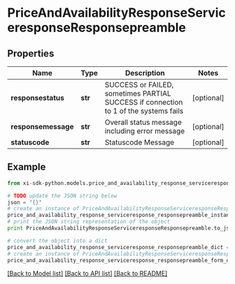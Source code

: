 # PriceAndAvailabilityResponseServiceresponseResponsepreamble


## Properties

Name | Type | Description | Notes
------------ | ------------- | ------------- | -------------
**responsestatus** | **str** | SUCCESS or FAILED, sometimes PARTIAL SUCCESS if connection to 1 of the systems fails | [optional] 
**responsemessage** | **str** | Overall status message including error message | [optional] 
**statuscode** | **str** | Statuscode Message | [optional] 

## Example

```python
from xi-sdk-python.models.price_and_availability_response_serviceresponse_responsepreamble import PriceAndAvailabilityResponseServiceresponseResponsepreamble

# TODO update the JSON string below
json = "{}"
# create an instance of PriceAndAvailabilityResponseServiceresponseResponsepreamble from a JSON string
price_and_availability_response_serviceresponse_responsepreamble_instance = PriceAndAvailabilityResponseServiceresponseResponsepreamble.from_json(json)
# print the JSON string representation of the object
print PriceAndAvailabilityResponseServiceresponseResponsepreamble.to_json()

# convert the object into a dict
price_and_availability_response_serviceresponse_responsepreamble_dict = price_and_availability_response_serviceresponse_responsepreamble_instance.to_dict()
# create an instance of PriceAndAvailabilityResponseServiceresponseResponsepreamble from a dict
price_and_availability_response_serviceresponse_responsepreamble_form_dict = price_and_availability_response_serviceresponse_responsepreamble.from_dict(price_and_availability_response_serviceresponse_responsepreamble_dict)
```
[[Back to Model list]](../README.md#documentation-for-models) [[Back to API list]](../README.md#documentation-for-api-endpoints) [[Back to README]](../README.md)


